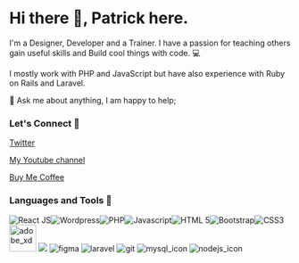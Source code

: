 # Hi there 👋, Patrick here.

 I'm a Designer, Developer and a Trainer.  I have a passion for teaching others gain useful skills and Build cool things with code. 💻

 I mostly work with PHP and JavaScript but have also experience with Ruby on Rails and Laravel.


<!-- #### 🔭 I'm currently working on an open-source called [africons](https://github.com/MuriungiPatrick/africons) a project that aims to create *WEB ICONS* for all logos representing *African brands and organisations.*  -->

<!-- 💼 Have any freelance work or some cool project you want done? reach me on my email :). -->

💬 Ask me about anything, I am happy to help;
  
  ### Let's Connect 🔗

 [Twitter]( http://twitter.com/itsMuriungi) 

 [My Youtube channel](http://youtube.com/c/VaxaCode)

 [Buy Me Coffee](https://www.buymeacoffee.com/muriungipatrick)
<!-- 
[![](https://user-images.githubusercontent.com/11283502/123594840-d926ec00-d7f8-11eb-90f8-0e0c6834d4a3.png)](http://twitter.com/itsMuriungi])
[![](https://user-images.githubusercontent.com/11283502/123594836-d926ec00-d7f8-11eb-9569-69be265c1575.png)](https://www.linkedin.com/in/patrick-muriungi-835476b4/)[![](https://user-images.githubusercontent.com/11283502/123594830-d75d2880-d7f8-11eb-8089-fb3ae3657062.png)](http://youtube.com/c/VaxaCode])![](https://user-images.githubusercontent.com/11283502/123609815-b0a6ee00-d808-11eb-93b4-78f703e5c95d.png)
![](https://user-images.githubusercontent.com/11283502/123609821-b1d81b00-d808-11eb-904d-2405ce3ecf59.png)
![](https://user-images.githubusercontent.com/11283502/123609824-b270b180-d808-11eb-9356-054252e1d744.png) -->

### Languages and Tools 🔗

![React JS](https://user-images.githubusercontent.com/11283502/123598137-dd550880-d7fc-11eb-8851-b8147fca9e06.png)![Wordpress](https://user-images.githubusercontent.com/11283502/123598145-df1ecc00-d7fc-11eb-9355-2faacb7773ac.png)![PHP](https://user-images.githubusercontent.com/11283502/123598146-dfb76280-d7fc-11eb-96d2-38ac1f20579a.png)![Javascript](https://user-images.githubusercontent.com/11283502/123598149-e04ff900-d7fc-11eb-90ec-77d77c3cf8b4.png)![HTML 5](https://user-images.githubusercontent.com/11283502/123598157-e0e88f80-d7fc-11eb-9a3e-8617399a921d.png)![Bootstrap](https://user-images.githubusercontent.com/11283502/123598164-e219bc80-d7fc-11eb-9309-1786a8813173.png)![CSS3](https://user-images.githubusercontent.com/11283502/123598168-e34ae980-d7fc-11eb-98d3-d8562169fea2.png)
<img width="48" alt="adobe_xd" src="https://user-images.githubusercontent.com/11283502/123601683-a254d400-d800-11eb-8342-17961a45ac51.png">
![](https://user-images.githubusercontent.com/11283502/123601725-ae409600-d800-11eb-9c89-4cd56287d8ed.png)
![figma](https://user-images.githubusercontent.com/11283502/123601731-af71c300-d800-11eb-8f04-a9d941a00330.png)
![laravel](https://user-images.githubusercontent.com/11283502/123601735-af71c300-d800-11eb-9745-0dbcd4bd867b.png)
![git](https://user-images.githubusercontent.com/11283502/123601740-b00a5980-d800-11eb-9d17-2f26d1cfb452.png)
![mysql_icon](https://user-images.githubusercontent.com/11283502/123609830-b3094800-d808-11eb-8a37-b742b12ac7d0.png)
![nodejs_icon](https://user-images.githubusercontent.com/11283502/123609834-b3a1de80-d808-11eb-9e5e-57a5214f46ac.png)

<!--
**MuriungiPatrick/MuriungiPatrick** is a ✨ _special_ ✨ repository because its `README.md` (this file) appears on your GitHub profile.

Here are some ideas to get you started:

- 🔭 I’m currently working on ...
- 🌱 I’m currently learning ...
- 👯 I’m looking to collaborate on ...
- 🤔 I’m looking for help with ...
- 💬 Ask me about ...
- 📫 How to reach me: ...
- 😄 Pronouns: ...
- ⚡ Fun fact: ...
-->
